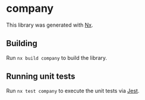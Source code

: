 # company

This library was generated with [Nx](https://nx.dev).

## Building

Run `nx build company` to build the library.

## Running unit tests

Run `nx test company` to execute the unit tests via [Jest](https://jestjs.io).
